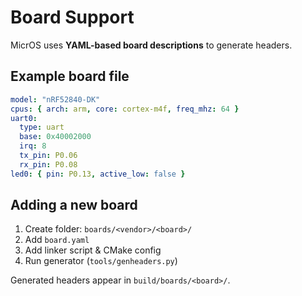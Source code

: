 # Board Support

MicrOS uses **YAML-based board descriptions** to generate headers.

## Example board file
```yaml
model: "nRF52840-DK"
cpus: { arch: arm, core: cortex-m4f, freq_mhz: 64 }
uart0:
  type: uart
  base: 0x40002000
  irq: 8
  tx_pin: P0.06
  rx_pin: P0.08
led0: { pin: P0.13, active_low: false }
````

## Adding a new board

1. Create folder: `boards/<vendor>/<board>/`
2. Add `board.yaml`
3. Add linker script & CMake config
4. Run generator (`tools/genheaders.py`)

Generated headers appear in `build/boards/<board>/`.
